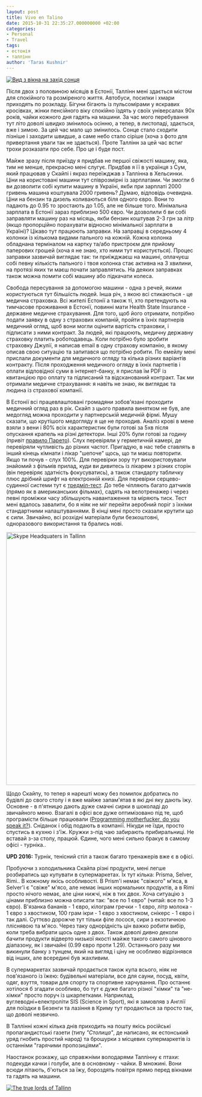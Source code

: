 ```yaml
---
layout: post
title: Vivo en Talino
date: 2015-10-31 22:35:27.000000000 +02:00
categories:
- Personal
- Travel
tags:
- естонія
- таллінн
author: 'Taras Kushnir'
---
```


<a data-flickr-embed="true"  href="https://www.flickr.com/photos/ribtoks/22368555049/in/album-72157660468105161/" title="Вид з вікна на захід сонця"><img src="https://farm1.staticflickr.com/658/22368555049_6aa33c02fa_b.jpg" alt="Вид з вікна на захід сонця"></a>

Після двох з половиною місяців в Естонії, Таллінн мені здається містом для спокійного та розміреного життя. Автобуси, посилки і хмари приходять по розкладу. Бігуни бігають із пульсомірами у яскравих кросівках, жінки пенсійного віку спокійно їздять у своїх універсалах 90х років, чайки кожного дня гадять на машини. За час мого перебування тут літо доволі швидко змінилось осінню, а тепер, в листопаді, здається, вже і зимою. За цей час мало що змінилось. Сонце стало сходити пізніше і заходити швидше, а саме небо стало сіріше (хоча з фото для привертання уваги так не здається). Проте Таллінн за цей час встиг трохи розказати про себе. Про це і буде пост. <!--more-->

Майже зразу після приїзду я придбав не першої свіжості машину, яка, тим не менше, прекрасно мені слугує. Придбав я її в українця з Сум, який працював у Скайпі і якраз переїжджав з Таллінна в Хельсинки. Ціни на користовані машини тут співрозмірні із зарплатами. Чи змогли б ви дозволити собі купити машину в Україні, якби при зарплаті 2000 гривень машина коштувала 2000 гривень? Думаю, відповідь очевидна. Ціни на бензин та дизель коливаються біля одного євро. Вони то падають до 0.95 то зростають до 1.05, але не більше того. Мінімальна зарплата в Естонії зараз приблизно 500 євро. Чи дозволили б ви собі заправляти машину раз на місяць, якби бензин коштував 2-3 грн за літр (якщо пропорційно порахувати відносно мінімальної зарплати в Україні)? Цікаво тут працюють заправки. На заправці в середньому 4 колонки із кількома видами пального на кожній. Кожна колонка обладнана терміналом на картку та/або пристроєм для прийому паперових грошей (хоча я не знаю, хто ними тут користується). Процес заправки зазвичай виглядає так: ти приїжджаєш на машині, оплачуєш собі певну кількість пального і твоя колонка стає активна на 3 хвилини, на протязі яких ти маєш почати заправлятись. На деяких заправках також можна помити собі машину або підкачати колеса.

Свобода пересування за допомогою машини - одна з речей, якими користуються тут більшість людей. Інша річ, з якою всі стикаються - це медична страховка. Всі жителі Естонії а також ті, хто претендують на тимчасове проживання в Естонії, повинні мати Health State Insurance - державне медичне страхування. Для того, щоб його отримати, потрібно подати заявку в одну з страхових компаній, пройти в їхніх партнерів медичний огляд, щоб вони могли оцінити вартість страховки, і підписати з ними контракт. За людей, які працюють, медичну державну страховку платить роботодавець. Коли потрібно було зробити страховку Джулії, я написав email в одну страхову компанію, в якому описав свою ситуацію та запитався що потрібно робити. По емейлу мені прислали документи для медичного огляду та кілька різних варіантів контракту. Після проходження медичного огляду в їхніх партнетів і оплати відповідної суми в інтернет-банку, я прислав їм PDF із квитанцією про оплату та підписаний та відсканований контракт. Так ми отримали медичне страхування: я навіть не знаю, як виглядає та людина із страхової компанії.

В Естонії всі працевлаштовані громадяни зобов'язані проходити медичний огляд раз в рік. Скайп з цього правила винятком не був, але медогляд можна проходити у партнерській медичній фірмі. Мушу сказати, що крутішого медогляду я ще не проходив. Аналіз крові в мене взяли з вени і 80% всіх характеристик були готові за 5хв після опускання крапель на різні детектори. Інші 20% були готові за годину (привіт [правило Парето](https://uk.wikipedia.org/wiki/%D0%9F%D1%80%D0%B8%D0%BD%D1%86%D0%B8%D0%BF_%D0%9F%D0%B0%D1%80%D0%B5%D1%82%D0%BE)). Слух перевіряли у герметичній камері, де перевіряли чутливість до різних частот. Пригадую, в нас тебе ставлять в інший кінець кімнати і лікар "шепоче" щось, що ти маєш повторити. Якщо ти почув - слух 100%. Для перевірки зору тут використовували знайомий з фільмів прилад, куди ви дивитесь із лікарем з різних сторін (він перевіряє здатність фокусуватись), а також стандарту табличку плюс дрібний шрифт на електронній книзі. Для перевірки серцево-судинної системи тут є [тредміл-тест](https://en.wikipedia.org/wiki/Cardiac_stress_test). До тебе чіпляють багато датчиків (прямо як в американських фільмах), садять на велотренажер і через певні проміжки часу збільшують навантаження та міряють тиск. Тест мені вдалось завалити, бо я ніяк не міг перейти аеробний поріг з їхніми стандартними налаштуваннями. В кінці мені просто сказали крутити що є сили. Звичайно, всі розхідні матеріали були безкоштовні, одноразового використання та брались нові.

<a data-flickr-embed="true"  href="https://www.flickr.com/photos/ribtoks/22566691551/in/album-72157660049196970/" title="Skype Headquaters in Tallinn"><img src="https://farm1.staticflickr.com/658/22566691551_efe133b593_b.jpg" width="1024" height="671" alt="Skype Headquaters in Tallinn"></a>

Щодо Скайпу, то тепер я нарешті можу без помилок добратись по будівлі до свого столу і я вже майже запам'ятав в які дні яку дають їжу. Основне - в п'ятницю дають дуже смачні сирки в шоколаді до звичайного меню. Взагалі в офісі все дуже оптимізовано під те, щоб програмісти більше працювали ([Programming motherfucker, do you speak it?](http://programming-motherfucker.com/)). Сніданок і обід подають в компанії. Нікуди не їзди, просто спустись в кухню і з'їж. Кружки з-під чаю забирають прибиральниці. Не вставай з-за столу, працюй. Єдине, чого мені сильно бракує в самому офісі - турніка..

<strong>UPD 2016:</strong> Турнік, тенісний стіл а також багато тренажерів вже є в офісі.

Пробуючи з холодильника Скайпа різні продукти, мені легше розбиратись що купувати в супермаркетах. Їх тут кілька: Prisma, Selver, Rimi.. В кожному якісь особливості. В Prism'і немає "свіжого" м'яса, в Selver'і є "свіже" м'ясо, але немає інших нормальних продуктів, а в Rimi просто нічого немає, але ціни нижчі, ніж в тих двох. Хоча ситуацію з цінами приблизно можна описати так: "все по 1 євро" (читай: все по 1-3 євро). В'язанка бананів - 1 євро, кілограм гречки - 1 євро, літр молока - 1 євро з хвостиком, 100 грам ікри - 1 євро з хвостиком, снікерс - 1 євро і так далі. Суттєво дорожче тут тільки філе лосося, сири з екзотичною пліснявою та м'ясо. Через таку однорідність цін важко робити вибір, коли треба вибрати щось одне з двох. Також доволі дивно деколи бачити продукти відверто низької якості майже такого самого цінового діапазону, як і звичайні (0.99 євро проти 1.29). Останнього разу ми викинули банку з тунцем, який на вигляд і ціну не особливо відрізнявся від інших, але всередині був жахливим.

В супермаркетах зазвичай продається також купа всього, ніяк не пов'язаного із їжею: будівельні матеріали, все для сауни, посуд, квіти, одяг, взуття, товари для спорту та спортивне харчування. Про останнє хотілося б згадати особливо, бо тут є дуже багато різної "хімки" та "не-хімки" просто поруч із шкарпетками. Наприклад, вуглеводні+електроліти SIS (Science in Sport), які я замовляв з Англії для поїздки в Безенги та лазіння в Криму тут продаються за просто так, що доволі незвично.

В Таллінні кожні кілька днів приходить на пошту якісь російські пропагандистські газети (типу <em>"Столица"</em>, де написано, як естонський уряд гнобить простий народ) та брошурки з місцевих супермаркетів із останніми "гарячими пропозиціями".

Наостанок розкажу, що справжніми володарями Таллінну є птахи: подекуди качки і голуби, але в основному - чайки. В множині. Вони всюди літають, б'ються за їжу, бороздять повітря прямо перед вікнами та гадять на машини.

<a data-flickr-embed="true"  href="https://www.flickr.com/photos/ribtoks/22022527003/in/album-72157658278635633/" title="The true lords of Tallinn"><img src="https://farm6.staticflickr.com/5734/22022527003_e02b13a1cf_b.jpg" alt="The true lords of Tallinn"></a>

<script src="//embedr.flickr.com/assets/client-code.js" async="" charset="utf-8"></script>
